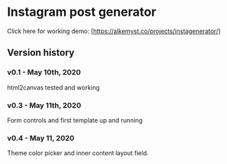 # Instagram post generator

Click here for working demo: [https://alkemyst.co/projects/instagenerator/]

## Version history

### v0.1 - May 10th, 2020

html2canvas tested and working

### v0.3 - May 11th, 2020

Form controls and first template up and running

### v0.4 - May 11, 2020

Theme color picker and inner content layout field.
